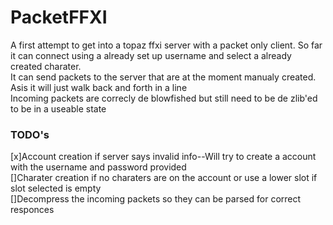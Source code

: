 # PacketFFXI
A first attempt to get into a topaz ffxi server with a packet only client. So far it can connect using a already set up username and select a already created charater.  
It can send packets to the server that are at the moment manualy created.  
Asis it will just walk back and forth in a line  
Incoming packets are correcly de blowfished but still need to be de zlib'ed to be in a useable state  

### TODO's  
[x]Account creation if server says invalid info--Will try to create a account with the username and password provided  
[]Charater creation if no charaters are on the account or use a lower slot if slot selected is empty  
[]Decompress the incoming packets so they can be parsed for correct responces  
